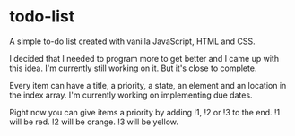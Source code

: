 # todo-list
A simple to-do list created with vanilla JavaScript, HTML and CSS.

I decided that I needed to program more to get better and I came up with this idea.
I'm currently still working on it. But it's close to complete.

Every item can have a title, a priority, a state, an element and an location in the index array.
I'm currently working on implementing due dates.

Right now you can give items a priority by adding !1, !2 or !3 to the end.
!1 will be red.
!2 will be orange.
!3 will be yellow.
